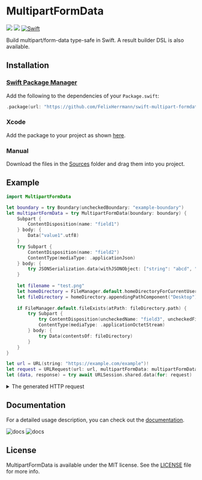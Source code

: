 # MultipartFormData

[![](https://img.shields.io/endpoint?url=https%3A%2F%2Fswiftpackageindex.com%2Fapi%2Fpackages%2FFelixHerrmann%2Fswift-multipart-formdata%2Fbadge%3Ftype%3Dswift-versions)](https://swiftpackageindex.com/FelixHerrmann/swift-multipart-formdata)
[![](https://img.shields.io/endpoint?url=https%3A%2F%2Fswiftpackageindex.com%2Fapi%2Fpackages%2FFelixHerrmann%2Fswift-multipart-formdata%2Fbadge%3Ftype%3Dplatforms)](https://swiftpackageindex.com/FelixHerrmann/swift-multipart-formdata)
[![Swift](https://github.com/FelixHerrmann/swift-multipart-formdata/actions/workflows/swift.yml/badge.svg)](https://github.com/FelixHerrmann/swift-multipart-formdata/actions/workflows/swift.yml)

Build multipart/form-data type-safe in Swift. A result builder DSL is also available.


## Installation

### [Swift Package Manager](https://swift.org/package-manager/)

Add the following to the dependencies of your `Package.swift`:

```swift
.package(url: "https://github.com/FelixHerrmann/swift-multipart-formdata.git", from: "x.x.x")
```

### Xcode

Add the package to your project as shown [here](https://developer.apple.com/documentation/swift_packages/adding_package_dependencies_to_your_app).

### Manual

Download the files in the [Sources](/Sources) folder and drag them into you project.


## Example

```swift
import MultipartFormData

let boundary = try Boundary(uncheckedBoundary: "example-boundary")
let multipartFormData = try MultipartFormData(boundary: boundary) {
    Subpart {
        ContentDisposition(name: "field1")
    } body: {
        Data("value1".utf8)
    }
    try Subpart {
        ContentDisposition(name: "field2")
        ContentType(mediaType: .applicationJson)
    } body: {
        try JSONSerialization.data(withJSONObject: ["string": "abcd", "int": 1234], options: .prettyPrinted)
    }
    
    let filename = "test.png"
    let homeDirectory = FileManager.default.homeDirectoryForCurrentUser
    let fileDirectory = homeDirectory.appendingPathComponent("Desktop").appendingPathComponent(filename)
    
    if FileManager.default.fileExists(atPath: fileDirectory.path) {
        try Subpart {
            try ContentDisposition(uncheckedName: "field3", uncheckedFilename: filename)
            ContentType(mediaType: .applicationOctetStream)
        } body: {
            try Data(contentsOf: fileDirectory)
        }
    }
}

let url = URL(string: "https://example.com/example")!
let request = URLRequest(url: url, multipartFormData: multipartFormData)
let (data, response) = try await URLSession.shared.data(for: request)
```

<details>
  <summary>The generated HTTP request</summary>
  
  ```http
  POST https://example.com/example HTTP/1.1
  Content-Length: 428
  Content-Type: multipart/form-data; boundary="example-boundary"

  --example-boundary
  Content-Disposition: form-data; name="field1"

  value1
  --example-boundary
  Content-Disposition: form-data; name="field2"
  Content-Type: application/json

  {
    "string" : "abcd",
    "int" : 1234
  }
  --example-boundary
  Content-Disposition: form-data; name="field3"; filename="test.png"
  Content-Type: application/octet-stream

  <<png-data>>
  --example-boundary--
  ```
</details>

## Documentation

For a detailed usage description, you can check out the [documentation](https://felixherrmann.github.io/swift-multipart-formdata/documentation/multipartformdata/).

![docs](https://user-images.githubusercontent.com/42500484/161771010-453000e7-2359-47f5-af91-fdceb6052b1e.png#gh-light-mode-only)
![docs](https://user-images.githubusercontent.com/42500484/161771424-bcf542e2-9bb9-4004-956b-51c41ce787da.png#gh-dark-mode-only)

## License

MultipartFormData is available under the MIT license. See the [LICENSE](/LICENSE) file for more info.
